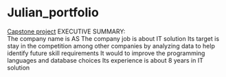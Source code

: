 # Julian_portfolio
[Capstone project](https://julianshalash.github.io/Julian_portfolio/)
EXECUTIVE SUMMARY:<br/>
The company name is AS
The company job is about IT solution 
Its target is stay in the competition among other companies by analyzing data to help identify future skill requirements
It would to improve the programming languages and database choices 
Its experience is about 8 years in IT solution

